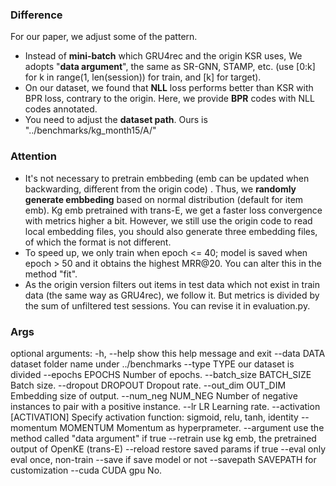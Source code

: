 ### Difference

For our paper, we adjust some of the pattern.

- Instead of **mini-batch** which GRU4rec and the origin KSR uses, We adopts "**data argument**", the same as SR-GNN, STAMP, etc. (use [0:k] for k in range(1, len(session)) for train, and [k] for target).
- On our dataset, we found that **NLL** loss performs better than KSR with BPR loss, contrary to the origin. Here, we provide **BPR** codes with NLL codes annotated.
- You need to adjust the **dataset path**. Ours is "../benchmarks/kg_month15/A/"

### Attention

- It's not necessary to pretrain embbeding (emb can be updated when backwarding, different from the origin code) . Thus, we **randomly generate embbeding** based on normal distribution (default for item emb). Kg emb pretrained with trans-E, we get a faster loss convergence with metrics higher a bit. However, we still use the origin code to read local embedding files,  you should also generate three embedding files, of which the format is not different.
- To speed up, we only train when epoch <= 40; model is saved when epoch > 50 and it obtains the highest MRR@20. You can alter this in the method "fit".
- As the origin version filters out items in test data which not exist in train data (the same way as GRU4rec), we follow it. But metrics is divided by the sum of  unfiltered test sessions. You can revise it in evaluation.py.

### Args

optional arguments:
  -h, --help            show this help message and exit
  --data DATA           dataset folder name under ../benchmarks
  --type TYPE           our dataset is divided
  --epochs EPOCHS       Number of epochs.
  --batch_size BATCH_SIZE
                        Batch size.
  --dropout DROPOUT     Dropout rate.
  --out_dim OUT_DIM     Embedding size of output.
  --num_neg NUM_NEG     Number of negative instances to pair with a positive instance.
  --lr LR               Learning rate.
  --activation [ACTIVATION] Specify activation function: sigmoid, relu, tanh, identity
  --momentum MOMENTUM   Momentum as hyperprameter.
  --argument            use the method called "data argument" if true
  --retrain             use kg emb, the pretrained output of OpenKE (trans-E)
  --reload              restore saved params if true
  --eval                only eval once, non-train
  --save                if save model or not
  --savepath SAVEPATH   for customization
  --cuda CUDA           gpu No.





